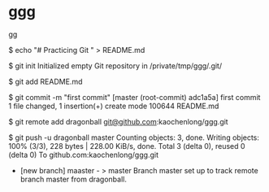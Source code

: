 # ggg
gg

$ echo "# Practicing Git " > README.md

$ git init
Initialized empty Git repository in /private/tmp/ggg/.git/

$ git add README.md

$ git commit -m "first commit"
[master (root-commit) adc1a5a] first commit
1 file changed, 1 insertion(+)
create mode 100644 README.md

$ git remote add dragonball git@github.com:kaochenlong/ggg.git

$ git push -u dragonball master
Counting objects: 3, done.
Writing objects: 100% (3/3), 228 bytes | 228.00 KiB/s, done.
Total 3 (delta 0), reused 0 (delta 0)
To github.com:kaochenlong/ggg.git
* [new branch]      maaster - > master
Branch master set up to track remote branch master from dragonball.

